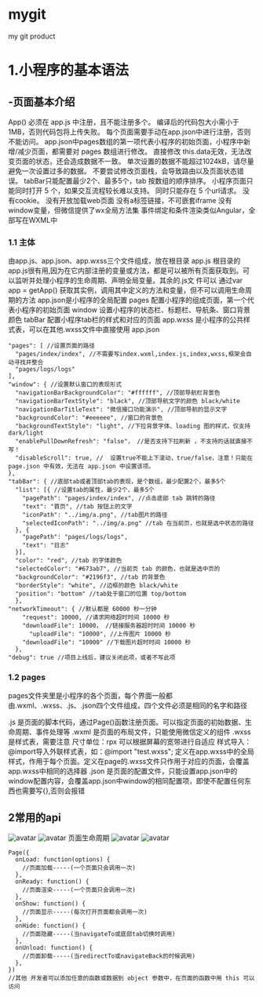 # mygit
my git product
# 1.小程序的基本语法
## -页面基本介绍
  App() 必须在 app.js 中注册，且不能注册多个。
  编译后的代码包大小需小于 1MB，否则代码包将上传失败。
  每个页面需要手动在app.json中进行注册，否则不能访问。
  app.json中pages数组的第一项代表小程序的初始页面，小程序中新增/减少页面，都需要对 pages 数组进行修改。
  直接修改 this.data无效，无法改变页面的状态，还会造成数据不一致。
  单次设置的数据不能超过1024kB，请尽量避免一次设置过多的数据。
  不要尝试修改页面栈，会导致路由以及页面状态错误。
  tabBar只能配置最少2个、最多5个，tab 按数组的顺序排序。
  小程序页面只能同时打开 5 个，如果交互流程较长难以支持。
  同时只能存在 5 个url请求。
  没有cookie。
  没有开放加载web页面
  没有a标签链接，不可嵌套iframe
  没有window变量，但微信提供了wx全局方法集
  事件绑定和条件渲染类似Angular，全部写在WXML中
 ### 1.1 主体
  由app.js、app.json、app.wxss三个文件组成，放在根目录
  app.js 根目录的app.js很有用,因为在它内部注册的变量或方法，都是可以被所有页面获取到。可以监听并处理小程序的生命周期、声明全局变量。其余的.js文 件可以   通过var app = getApp() 获取其实例，调用其中定义的方法和变量，但不可以调用生命周期的方法
  app.json是小程序的全局配置
  pages 配置小程序的组成页面，第一个代表小程序的初始页面
  window  设置小程序的状态栏、标题栏、导航条、窗口背景颜色
  tabBar  配置小程序tab栏的样式和对应的页面
  app.wxss 是小程序的公共样式表，可以在其他.wxss文件中直接使用
  app.json
```
"pages": [ //设置页面的路径
  "pages/index/index", //不需要写index.wxml,index.js,index,wxss,框架会自动寻找并整合
  "pages/logs/logs"
],
"window": { //设置默认窗口的表现形式
  "navigationBarBackgroundColor": "#ffffff", //顶部导航栏背景色
  "navigationBarTextStyle": "black", //顶部导航文字的颜色 black/white
  "navigationBarTitleText": "微信接口功能演示", //顶部导航的显示文字
  "backgroundColor": "#eeeeee", //窗口的背景色
  "backgroundTextStyle": "light", //下拉背景字体、loading 图的样式，仅支持 dark/light
  "enablePullDownRefresh": "false"， //是否支持下拉刷新 ，不支持的话就直接不写！
  "disableScroll": true, //  设置true不能上下滚动，true/false，注意！只能在 page.json 中有效，无法在 app.json 中设置该项。
},
"tabBar": { //底部tab或者顶部tab的表现，是个数组，最少配置2个，最多5个
  "list": [{ //设置tab的属性，最少2个，最多5个
    "pagePath": "pages/index/index", //点击底部 tab 跳转的路径
    "text": "首页", //tab 按钮上的文字
    "iconPath": "../img/a.png", //tab图片的路径
    "selectedIconPath": "../img/a.png" //tab 在当前页，也就是选中状态的路径
  }, {
    "pagePath": "pages/logs/logs",
    "text": "日志"
  }],
  "color": "red", //tab 的字体颜色
  "selectedColor": "#673ab7", //当前页 tab 的颜色，也就是选中页的
  "backgroundColor": "#2196f3", //tab 的背景色
  "borderStyle": "white", //边框的颜色 black/white
  "position": "bottom" //tab处于窗口的位置 top/bottom
  },
"networkTimeout": { //默认都是 60000 秒一分钟
    "request": 10000, //请求网络超时时间 10000 秒
    "downloadFile": 10000， //链接服务器超时时间 10000 秒
      "uploadFile": "10000", //上传图片 10000 秒
    "downloadFile": "10000" //下载图片超时时间 10000 秒
  },
"debug": true //项目上线后，建议关闭此项，或者不写此项
```
### 1.2 pages
  pages文件夹里是小程序的各个页面，每个界面一般都由.wxml、.wxss、.js、.json四个文件组成，四个文件必须是相同的名字和路径

  .js 是页面的脚本代码，通过Page()函数注册页面。可以指定页面的初始数据、生命周期、事件处理等
  .wxml 是页面的布局文件，只能使用微信定义的组件
  .wxss 是样式表，需要注意
  尺寸单位：rpx 可以根据屏幕的宽带进行自适应
  样式导入：@import导入外联样式表，如：@import "test.wxss";
  定义在app.wxss中的全局样式，作用于每个页面。定义在page的.wxss文件只作用于对应的页面，会覆盖app.wxss中相同的选择器
  .json 是页面的配置文件，只能设置app.json中的window配置内容，会覆盖app.json中window的相同配置项，即使不配置任何东西也需要写{},否则会报错

## 2常用的api
![avatar](https://upload-images.jianshu.io/upload_images/2602441-5f1067b16f1df1bc.png?imageMogr2/auto-orient/strip%7CimageView2/2/w/692/format/webp)
![avatar](https://upload-images.jianshu.io/upload_images/2602441-3255f2534e6fe943.png?imageMogr2/auto-orient/strip%7CimageView2/2/w/668/format/webp)
页面生命周期
![avatar](https://upload-images.jianshu.io/upload_images/2602441-e5cf1559dbde1d7f.png?imageMogr2/auto-orient/strip%7CimageView2/2/w/489/format/webp)
![avatar](https://upload-images.jianshu.io/upload_images/2602441-550cde1c73ba5fc7.png?imageMogr2/auto-orient/strip%7CimageView2/2/w/621/format/webp)
```
Page({
  onLoad: function(options) {
    //页面加载-----(一个页面只会调用一次)
  },
  onReady: function() {
    //页面渲染-----(一个页面只会调用一次)
  },
  onShow: function() {
    //页面显示-----(每次打开页面都会调用一次)
  },
  onHide: function() {
    //页面隐藏-----(当navigateTo或底部tab切换时调用)
  },
  onUnload: function() {
    //页面卸载-----(当redirectTo或navigateBack的时候调用)
  },
})
//其他 开发者可以添加任意的函数或数据到 object 参数中，在页面的函数中用 this 可以访问

```

